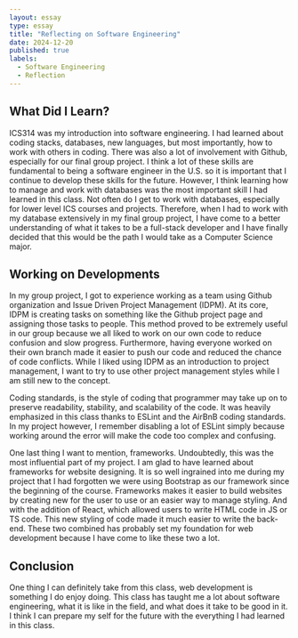 ```yaml
---
layout: essay
type: essay
title: "Reflecting on Software Engineering"
date: 2024-12-20
published: true
labels:
  - Software Engineering
  - Reflection
---
```


## What Did I Learn?
ICS314 was my introduction into software engineering. I had learned about coding stacks, databases, new languages, but most importantly, how to work with others in coding. There was also a lot of involvement with Github, especially for our final group project. I think a lot of these skills are fundamental to being a software engineer in the U.S. so it is important that I continue to develop these skills for the future. However, I think learning how to manage and work with databases was the most important skill I had learned in this class. Not often do I get to work with databases, especially for lower level ICS courses and projects. Therefore, when I had to work with my database extensively in my final group project, I have come to a better understanding of what it takes to be a full-stack developer and I have finally decided that this would be the path I would take as a Computer Science major.

## Working on Developments
In my group project, I got to experience working as a team using Github organization and Issue Driven Project Management (IDPM). At its core, IDPM is creating tasks on something like the Github project page and assigning those tasks to people. This method proved to be extremely useful in our group because we all liked to work on our own code to reduce confusion and slow progress. Furthermore, having everyone worked on their own branch made it easier to push our code and reduced the chance of code conflicts. While I liked using IDPM as an introduction to project management, I want to try to use other project management styles while I am still new to the concept.

Coding standards, is the style of coding that programmer may take up on to preserve readability, stability, and scalability of the code. It was heavily emphasized in this class thanks to ESLint and the AirBnB coding standards. In my project however, I remember disabling a lot of ESLint simply because working around the error will make the code too complex and confusing. 

One last thing I want to mention, frameworks. Undoubtedly, this was the most influential part of my project. I am glad to have learned about frameworks for website designing. It is so well ingrained into me during my project that I had forgotten we were using Bootstrap as our framework since the beginning of the course. Frameworks makes it easier to build websites by creating new  for the user to use or an easier way to manage styling. And with the addition of React, which allowed users to write HTML code in JS or TS code. This new styling of code made it much easier to write the back-end. These two combined has probably set my foundation for web development because I have come to like these two a lot. 

## Conclusion
One thing I can definitely take from this class, web development is something I do enjoy doing. This class has taught me a lot about software engineering, what it is like in the field, and what does it take to be good in it. I think I can prepare my self for the future with the everything I had learned in this class. 
